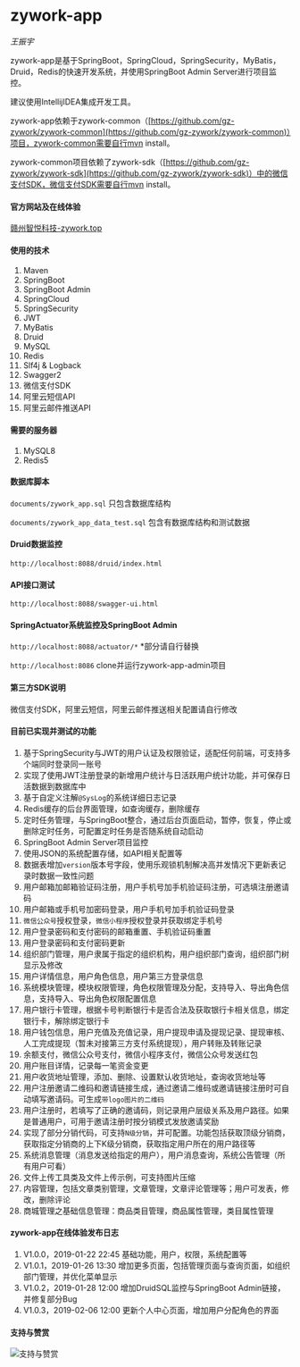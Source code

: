# zywork-app

*王振宇*

zywork-app是基于SpringBoot，SpringCloud，SpringSecurity，MyBatis，Druid，Redis的快速开发系统，并使用SpringBoot Admin Server进行项目监控。

建议使用IntellijIDEA集成开发工具。

zywork-app依赖于zywork-common（[https://github.com/gz-zywork/zywork-common](https://github.com/gz-zywork/zywork-common)）项目，zywork-common需要自行mvn install。

zywork-common项目依赖了zywork-sdk（[https://github.com/gz-zywork/zywork-sdk](https://github.com/gz-zywork/zywork-sdk)）中的微信支付SDK，微信支付SDK需要自行mvn install。

#### 官方网站及在线体验
[赣州智悦科技-zywork.top](http://zywork.top)

#### 使用的技术
1. Maven
2. SpringBoot
3. SpringBoot Admin
4. SpringCloud
3. SpringSecurity
4. JWT
5. MyBatis
6. Druid
7. MySQL
8. Redis
9. Slf4j & Logback
10. Swagger2
11. 微信支付SDK
12. 阿里云短信API
13. 阿里云邮件推送API

#### 需要的服务器
1. MySQL8
2. Redis5

#### 数据库脚本
```documents/zywork_app.sql``` 只包含数据库结构 

```documents/zywork_app_data_test.sql``` 包含有数据库结构和测试数据

#### Druid数据监控
```http://localhost:8088/druid/index.html```

#### API接口测试
```http://localhost:8088/swagger-ui.html```

#### SpringActuator系统监控及SpringBoot Admin
```http://localhost:8088/actuator/*``` *部分请自行替换

```http://localhost:8086``` clone并运行zywork-app-admin项目

#### 第三方SDK说明
微信支付SDK，阿里云短信，阿里云邮件推送相关配置请自行修改

#### 目前已实现并测试的功能

1. 基于SpringSecurity与JWT的用户认证及权限验证，适配任何前端，可支持多个端同时登录同一账号
2. 实现了使用JWT注册登录的新增用户统计与日活跃用户统计功能，并可保存日活数据到数据库中
2. 基于自定义注解```@SysLog```的系统详细日志记录
3. Redis缓存的后台界面管理，如查询缓存，删除缓存
4. 定时任务管理，与SpringBoot整合，通过后台页面启动，暂停，恢复，停止或删除定时任务，可配置定时任务是否随系统自动启动
4. SpringBoot Admin Server项目监控
3. 使用JSON的系统配置存储，如API相关配置等
4. 数据表增加```version```版本号字段，使用乐观锁机制解决高并发情况下更新表记录时数据一致性问题
3. 用户邮箱加邮箱验证码注册，用户手机号加手机验证码注册，可选填注册邀请码
4. 用户邮箱或手机号加密码登录，用户手机号加手机验证码登录
5. ```微信公众号```授权登录，```微信小程序```授权登录并获取绑定手机号
5. 用户登录密码和支付密码的邮箱重置、手机验证码重置
6. 用户登录密码和支付密码更新
7. 组织部门管理，用户隶属于指定的组织机构，用户组织部门查询，组织部门树显示及修改
7. 用户详情信息，用户角色信息，用户第三方登录信息
8. 系统模块管理，模块权限管理，角色权限管理及分配，支持导入、导出角色信息，支持导入、导出角色权限配置信息
8. 用户银行卡管理，根据卡号判断银行卡是否合法及获取银行卡相关信息，绑定银行卡，解除绑定银行卡
8. 用户钱包信息，用户充值及充值记录，用户提现申请及提现记录、提现审核、人工完成提现（暂未对接第三方支付系统提现），用户转账及转账记录
9. 余额支付，微信公众号支付，微信小程序支付，微信公众号发送红包
9. 用户账目详情，记录每一笔资金变更
10. 用户收货地址管理，添加、删除、设置默认收货地址，查询收货地址等
10. 用户注册邀请二维码和邀请链接生成，通过邀请二维码或邀请链接注册时可自动填写邀请码。可生成```带logo图片的二维码```
11. 用户注册时，若填写了正确的邀请码，则记录用户层级关系及用户路径。如果是普通用户，可用于邀请注册时按分销模式发放邀请奖励
12. 实现了部分分销代码，可支持```N级分销```，并可配置。功能包括获取顶级分销商，获取指定分销商的上下K级分销商，获取指定用户所在的用户路径等
13. 系统消息管理（消息发送给指定的用户），用户消息查询，系统公告管理（所有用户可看）
14. 文件上传工具类及文件上传示例，可支持图片压缩
15. 内容管理，包括文章类别管理，文章管理，文章评论管理等；用户可发表，修改，删除评论
16. 商城管理之基础信息管理：商品类目管理，商品属性管理，类目属性管理

#### zywork-app在线体验发布日志
1. V1.0.0，2019-01-22 22:45 基础功能，用户，权限，系统配置等
2. V1.0.1，2019-01-26 13:30 增加更多页面，包括管理页面与查询页面，如组织部门管理，并优化菜单显示
3. V1.0.2，2019-01-28 12:00 增加DruidSQL监控与SpringBoot Admin链接，并修复部分Bug
4. V1.0.3，2019-02-06 12:00 更新个人中心页面，增加用户分配角色的界面

#### 支持与赞赏
![支持与赞赏](documents/wxpay.jpg)

